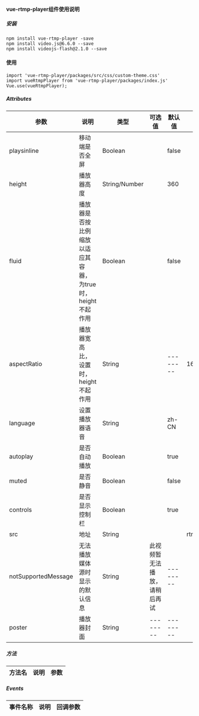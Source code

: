 #### vue-rtmp-player组件使用说明
##### 安装
```
npm install vue-rtmp-player -save
npm install video.js@6.6.0 --save
npm install videojs-flash@2.1.0 --save
````
#### 使用
```
import 'vue-rtmp-player/packages/src/css/custom-theme.css'
import vueRtmpPlayer from 'vue-rtmp-player/packages/index.js'
Vue.use(vueRtmpPlayer);
```
##### Attributes

| 参数                 | 说明                                                  | 类型      | 可选值 | 默认值 | 示例 |
| -------- |-------- |-------- |-------- |-------- |-------- |
| playsinline          | 移动端是否全屏                                         | Boolean |  | false |
| height               | 播放器高度                                             | String/Number |  | 360 |
| fluid                | 播放器是否按比例缩放以适应其容器，为true时，height不起作用 | Boolean | | false |
| aspectRatio          | 播放器宽高比，设置时，height不起作用                     | String |  | -------- |16:9|
| language             | 设置播放器语音                                            | String |  | zh-CN |
| autoplay             | 是否自动播放 | Boolean |  | true |
| muted                | 是否静音 | Boolean |  | false |
| controls             | 是否显示控制栏 | Boolean |  | true |
| src                  | 地址 | String |  |  | rtmp://58.200.131.2:1935/livetv/hunantv |
| notSupportedMessage  | 无法播放媒体源时显示的默认信息                           | String | 此视频暂无法播放，请稍后再试 | -------- |
| poster               | 播放器封面  | String | -------- | -------- |
##### 方法
| 方法名 | 说明 | 参数 |
| -------- | -------- | -------- |


##### Events
| 事件名称 | 说明 | 回调参数 |
| -------- | -------- | -------- | 
